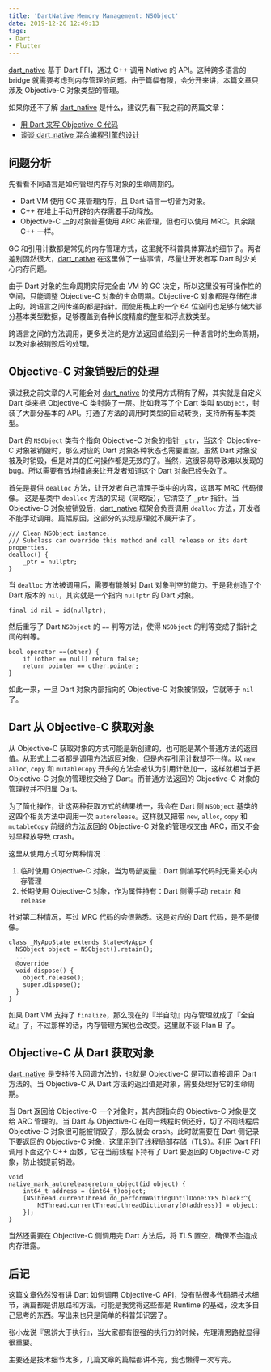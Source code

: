 ```yaml
---
title: 'DartNative Memory Management: NSObject'
date: 2019-12-26 12:49:13
tags:
- Dart
- Flutter
---
```


[dart_native](https://github.com/dart-native/dart_native) 基于 Dart FFI，通过 C++ 调用 Native 的 API。这种跨多语言的 bridge 就需要考虑到内存管理的问题。由于篇幅有限，会分开来讲，本篇文章只涉及 Objective-C 对象类型的管理。

<!--more-->

如果你还不了解 [dart_native](https://github.com/dart-native/dart_native) 是什么，建议先看下我之前的两篇文章：

- [用 Dart 来写 Objective-C 代码](http://yulingtianxia.com/blog/2019/10/27/Write-Objective-C-Code-using-Dart/)
- [谈谈 dart_native 混合编程引擎的设计](http://yulingtianxia.com/blog/2019/11/28/DartObjC-Design/)

## 问题分析

先看看不同语言是如何管理内存与对象的生命周期的。

- Dart VM 使用 GC 来管理内存，且 Dart 语言一切皆为对象。
- C++ 在堆上手动开辟的内存需要手动释放。
- Objective-C 上的对象普遍使用 ARC 来管理，但也可以使用 MRC。其余跟 C++ 一样。

GC 和引用计数都是常见的内存管理方式，这里就不科普具体算法的细节了。两者差别固然很大，[dart_native](https://github.com/dart-native/dart_native) 在这里做了一些事情，尽量让开发者写 Dart 时少关心内存问题。

由于 Dart 对象的生命周期实际完全由 VM 的 GC 决定，所以这里没有可操作性的空间，只能调整 Objective-C 对象的生命周期。Objective-C 对象都是存储在堆上的，跨语言之间传递的都是指针。而使用栈上的一个 64 位空间也足够存储大部分基本类型数据，足够覆盖到各种长度精度的整型和浮点数类型。

跨语言之间的方法调用，更多关注的是方法返回值给到另一种语言时的生命周期，以及对象被销毁后的处理。

## Objective-C 对象销毁后的处理

读过我之前文章的人可能会对 [dart_native](https://github.com/dart-native/dart_native) 的使用方式稍有了解，其实就是自定义 Dart 类来把 Objective-C 类封装了一层。比如我写了个 Dart 类叫 `NSObject`，封装了大部分基本的 API。打通了方法的调用时类型的自动转换，支持所有基本类型。

Dart 的 `NSObject` 类有个指向 Objective-C 对象的指针 `_ptr`，当这个 Objective-C 对象被销毁时，那么对应的 Dart 对象各种状态也需要置空。虽然 Dart 对象没被及时销毁，但是对其的任何操作都是无效的了。当然，这很容易导致难以发现的 bug。所以需要有效地措施来让开发者知道这个 Dart 对象已经失效了。

首先是提供 `dealloc` 方法，让开发者自己清理子类中的内容，这跟写 MRC 代码很像。
这是基类中 `dealloc` 方法的实现（简略版），它清空了 `_ptr` 指针。当 Objective-C 对象被销毁后，[dart_native](https://github.com/dart-native/dart_native) 框架会负责调用 `dealloc` 方法，开发者不能手动调用。篇幅原因，这部分的实现原理就不展开讲了。

```
/// Clean NSObject instance.
/// Subclass can override this method and call release on its dart properties.
dealloc() {
    _ptr = nullptr;
}
```

当 `dealloc` 方法被调用后，需要有能够对 Dart 对象判空的能力。于是我创造了个 Dart 版本的 `nil`，其实就是一个指向 `nullptr` 的 Dart 对象。

```
final id nil = id(nullptr);
```

然后重写了 Dart `NSObject` 的 `==` 判等方法，使得 `NSObject` 的判等变成了指针之间的判等。

```
bool operator ==(other) {
    if (other == null) return false;
    return pointer == other.pointer;
}
```

如此一来，一旦 Dart 对象内部指向的 Objective-C 对象被销毁，它就等于 `nil` 了。

## Dart 从 Objective-C 获取对象

从 Objective-C 获取对象的方式可能是新创建的，也可能是某个普通方法的返回值。从形式上二者都是调用方法返回对象，但是内存引用计数却不一样。以 `new`, `alloc`, `copy` 和 `mutableCopy` 开头的方法会被认为引用计数加一，这样就相当于把 Objective-C 对象的管理权交给了 Dart。而普通方法返回的 Objective-C 对象的管理权并不归属 Dart。

为了简化操作，让这两种获取方式的结果统一，我会在 Dart 侧 `NSObject` 基类的这四个相关方法中调用一次 `autorelease`。这样就又把带 `new`, `alloc`, `copy` 和 `mutableCopy` 前缀的方法返回的 Objective-C 对象的管理权交由 ARC，而又不会过早释放导致 crash。

这里从使用方式可分两种情况：

1. 临时使用 Objective-C 对象，当为局部变量：Dart 侧编写代码时无需关心内存管理
2. 长期使用 Objective-C 对象，作为属性持有：Dart 侧需手动 `retain` 和 `release`

针对第二种情况，写过 MRC 代码的会很熟悉。这是对应的 Dart 代码，是不是很像。

```
class _MyAppState extends State<MyApp> {
  NSObject object = NSObject().retain();
  ...
  @override
  void dispose() {
    object.release();
    super.dispose();
  }
}
```

如果 Dart VM 支持了 `finalize`，那么现在的『半自动』内存管理就成了『全自动』了，不过那样的话，内存管理方案也会改变。这里就不谈 Plan B 了。

## Objective-C 从 Dart 获取对象

[dart_native](https://github.com/dart-native/dart_native) 是支持传入回调方法的，也就是 Objective-C 是可以直接调用 Dart 方法的。当 Objective-C 从 Dart 方法的返回值是对象，需要处理好它的生命周期。

当 Dart 返回给 Objective-C 一个对象时，其内部指向的 Objective-C 对象是交给 ARC 管理的。当 Dart 与 Objective-C 在同一线程时倒还好，切了不同线程后 Objective-C 对象很可能被销毁了，那么就会 crash。此时就需要在 Dart 侧记录下要返回的 Objective-C 对象，这里用到了线程局部存储（TLS）。利用 Dart FFI 调用下面这个 C++ 函数，它在当前线程下持有了 Dart 要返回的 Objective-C 对象，防止被提前销毁。

```
void
native_mark_autoreleasereturn_object(id object) {
    int64_t address = (int64_t)object;
    [NSThread.currentThread do_performWaitingUntilDone:YES block:^{
        NSThread.currentThread.threadDictionary[@(address)] = object;
    }];
}
```

当然还需要在 Objective-C 侧调用完 Dart 方法后，将 TLS 置空，确保不会造成内存泄露。

## 后记

这篇文章依然没有讲 Dart 如何调用 Objective-C API，没有贴很多代码晒技术细节，满篇都是讲思路和方法。可能是我觉得这些都是 Runtime 的基础，没太多自己思考的东西。写出来也只是简单的科普知识罢了。

张小龙说『思辨大于执行』，当大家都有很强的执行力的时候，先理清思路就显得很重要。

主要还是技术细节太多，几篇文章的篇幅都讲不完，我也懒得一次写完。